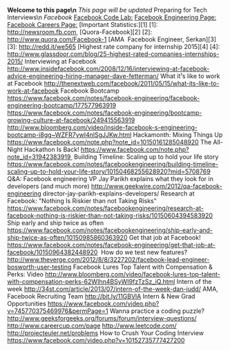 **Welcome to this page\n**
*This page will be updated*
Preparing for Tech Interviews\n
*Facebook*
[Facebook Code Lab:](https://codelab.interviewbit.com/index/)
[Facebook Engineering Page:](https://www.facebook.com/Engineering/notes)
[Facebook Careers Page:](http://www.facebook.com/careers)
[Important Statistics:][1]
[1]: http://newsroom.fb.com 
[Quora-Facebook][2]
[2]: http://www.quora.com/Facebook-1
[AMA ­ Facebook Engineer, Serkan][3]
[3]: http://redd.it/we565
[Highest rate company for internship 2015][4]
[4]: http://www.glassdoor.com/blog/25-highest-rated-companies-internships-2015/
Interviewing at Facebook
http://www.insidefacebook.com/2008/12/16/interviewing-at-facebook-advice-engineering-hiring-manager-dave-fetterman/
What it¹s like to work at Facebook
http://thenextweb.com/facebook/2011/05/15/what-its-like-to-work-at-facebook
Facebook Bootcamp
https://www.facebook.com/notes/facebook-engineering/facebook-engineering-bootcamp/177577963919
https://www.facebook.com/notes/facebook-engineering/bootcamp-growing-culture-at-facebook/249415563919
http://www.bloomberg.com/video/inside-facebook-s-engineering-bootcamp-i8gg~WZFR7ywI4nlSgJJKw.html
Hackamonth: Mixing Things Up
https://www.facebook.com/note.php?note_id=10150161285048920
The All-Night Hackathon Is Back!
https://www.facebook.com/note.php?note_id=31942383919 
Building Timeline: Scaling up to hold your life story
https://www.facebook.com/notes/facebookengineering/building-timeline-scaling-up-to-hold-your-life-story/10150468255628920?mid=5708769
Q&A: Facebook engineering VP Jay Parikh explains what they look for in developers (and much more)
http://www.geekwire.com/2012/qa-facebook-engineering director-jay-parikh-explains-developers/
Research at Facebook: "Nothing Is Riskier than not Taking Risks"
https://www.facebook.com/notes/facebookengineering/research-at-facebook-nothing-is-riskier-than-not-taking-risks/10150604394583920
Ship early and ship twice as often
https://www.facebook.com/notes/facebookengineering/ship-early-and-ship-twice-as-often/10150985860363920
Get that job at Facebook!
https://www.facebook.com/notes/facebook-engineering/get-that-job-at-facebook/10150964382448920
 How do we test new features?
http://www.theverge.com/2012/8/8/3227202/facebook-lead-engineer-bosworth-user-testing
Facebook Lures Top Talent with Compensation & Perks: Video
http://www.bloomberg.com/video/facebook-lures-top-talent-with-compensation-perks-62WIhn4BSyWI9fzTzSz_iQ.html
Intern of the week
http://34st.com/article/2013/07/intern-of-the-week-dan-judd/
AMA, Facebook Recruiting Team
http://bit.ly/11GBVlA
Intern & New Grad Opportunities
https://www.facebook.com/video.php?v=745770375469976&permPage=1
Wanna practice a coding puzzle?
http://www.geeksforgeeks.org/forums/forum/interview-questions/
http://www.careercup.com/page
http://www.leetcode.com/
http://projecteuler.net/problems
How to Crush Your Coding Interview
https://www.facebook.com/video.php?v=10152735777427200


